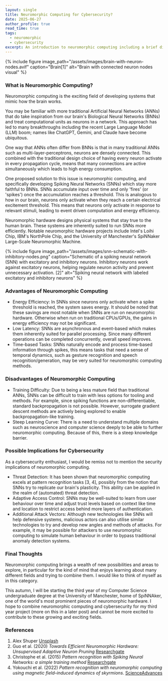 ```yaml
---
layout: single
title: Neuromorphic Computing for Cybersecurity?
date: 2025-06-27
author_profile: true
read_time: true
tags:
  - neuromorphic
  - cybersecurity
excerpt: An introduction to neuromorphic computing including a brief discussion on its implications for cybersecurity.
---
```


{% include figure
  image_path="/assets/images/brain-with-neuron-nodes.avif"
  caption="Brain[1]"
  alt="Brain with connected neuron nodes visual"
%}

### What is Neuromorphic Computing?

Neuromorphic computing is the exciting field of developing systems that mimic how the brain works.

You may be familiar with more traditional Artificial Neural Networks (ANNs) that do take inspiration from our brain's Biological Neural Networks (BNNs) and treat computational units as neurons in a network. This approach has led to many breakthroughs including the recent Large Language Model (LLM) boom; names like ChatGPT, Gemini, and Claude have become ubiquitous.

One way that ANNs often differ from BNNs is that in many traditional ANNs such as multi-layer-perceptrons, neurons are densely connected. This combined with the traditional design choice of having every neuron activate in every propagation cycle, means that many connections are active simultaneously which leads to high energy consumption.

One proposed solution to this issue is neuromorphic computing, and specifically developing Spiking Neural Networks (SNNs) which stay more faithful to BNNs. SNNs accumulate input over time and only 'fires' (or 'spikes') once the accumulation reaches a threshold. This is analogous to how in our brain, neurons only activate when they reach a certain electrical excitement threshold. This means that neurons only activate in response to relevant stimuli, leading to event driven computation and energy efficiency.

Neuromorphic hardware designs physical systems that stay true to the human brain. These systems are inherently suited to run SNNs more efficiently. Notable neuromorphic hardware projects include Intel's Loihi Chip, IBM's NorthPole Chip, and the University of Manchester's SpiNNaker Large-Scale Neuromorphic Machine.

{% include figure
  image_path="/assets/images/snn-schematic-with-inhibitory-nodes.png"
  caption="Schematic of a spiking neural network (SNN) with excitatory and inhibitory neurons. Inhibitory neurons work against excitatory neurons, helping regulate neuron activity and prevent unnecessary activation. [2]"
  alt="Spiking neural network with labeled excitatory and inhibitory neurons"
%}

### Advantages of Neuromorphic Computing

- Energy Efficiency: In SNNs since neurons only activate when a spike threshold is reached, the system saves energy. It should be noted that these savings are most notable when SNNs are run on neuromorphic hardware. Otherwise when run on traditional CPUs/GPUs, the gains in energy efficiency may not be significant.
- Low Latency: SNNs are asynchronous and event-based which makes them inherently suited for parallel processing. Since many different operations can be completed concurrently, overall speed improves.
- Time-based Tasks: SNNs naturally encode and process time-based information through spikes, this means tasks that need a sense of temporal dynamics, such as gesture recognition and speech recognition/generation, may be very suited for neuromorphic computing methods.

### Disadvantages of Neuromorphic Computing

- Training Difficulty: Due to being a less mature field than traditional ANNs, SNNs can be difficult to train with less options for tooling and methods. For example, since spiking functions are non-differentiable, standard backpropagation is not possible. However, surrogate gradient descent methods are actively being explored to enable backpropagation-like training.
- Steep Learning Curve: There is a need to understand multiple domains such as neuroscience and computer science deeply to be able to further neuromorphic computing. Because of this, there is a steep knowledge barrier.

### Possible Implications for Cybersecurity

As a cybersecurity enthusiast, I would be remiss not to mention the security implications of neuromorphic computing.

- Threat Detection: It has been shown that neuromorphic computing excels at pattern recognition tasks [3, 4], possibly from the notion that SNNs try to replicate our brain's plasticity. This ability can be applied in the realm of (automated) threat detection.
- Adaptive Access Control: SNNs may be well-suited to learn from user behaviour over time and adjust trust levels based on context like time and location to restrict access behind more layers of authentication.
- Additional Attack Vectors: Although new technologies like SNNs will help defensive systems, malicious actors can also utilise similar technologies to try and develop new angles and methods of attacks. For example, it may be possible for attackers to use neuromorphic computing to simulate human behaviour in order to bypass traditional anomaly detection systems.

### Final Thoughts

Neuromorphic computing brings a wealth of new possibilities and areas to explore, in particular for the kind of mind that enjoys learning about many different fields and trying to combine them. I would like to think of myself as in this category.

This autumn, I will be starting the third year of my Computer Science undergraduate degree at the University of Manchester, home of SpiNNAker, one of the world's most prominent pieces of neuromorphic hardware. I hope to combine neuromorphic computing and cybersecurity for my third year project (more on this in a later post) and cannot be more excited to contribute to these growing and exciting fields.
### References

1. Alex Shuper [Unsplash](https://unsplash.com/photos/a-computer-generated-image-of-a-human-brain-8-zt2nE-vnk)
2. Guo et al. (2020) *Towards Efficient Neuromorphic Hardware: Unsupervised Adaptive Neuron Pruning* [Researchgate](https://www.researchgate.net/publication/342529143_Towards_Efficient_Neuromorphic_Hardware_Unsupervised_Adaptive_Neuron_Pruning)
3. Christophe et al. (2015) *Pattern recognition with Spiking Neural Networks: a simple training method* [Researchgate](https://www.researchgate.net/publication/281846764_Pattern_recognition_with_Spiking_Neural_Networks_a_simple_training_method)
4. Yokouchi et al. (2022) *Pattern recognition with neuromorphic computing using magnetic field–induced dynamics of skyrmions*. [ScienceAdvances](https://www.science.org/doi/10.1126/sciadv.abq5652)







